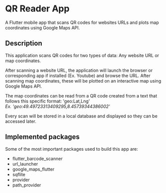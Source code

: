 # QR Reader App

A Flutter mobile app that scans QR codes for websites URLs and plots map coordinates using Google Maps API.

## Description

This application scans QR codes for two types of data: Any website URL or map coordinates.

After scanning a website URL, the application will launch the browser or corresponding app if installed (Ex. Youtube) and browse the URL. After scanning map coordinates, these will be plotted on an interactive map using Google Maps API.

The map coordinates can be read from a QR code created from a text that follows this specific format: 'geo:Lat,Lng'\
*Ex. 'geo:49.49723313409295,8.45739344386002'*

Every scan will be stored in a local database and displayed so they can be accessed later.

## Implemented packages

Some of the most important packages used to build this app are:

- flutter_barcode_scanner
- url_launcher
- google_maps_flutter
- sqflite
- provider
- path_provider

